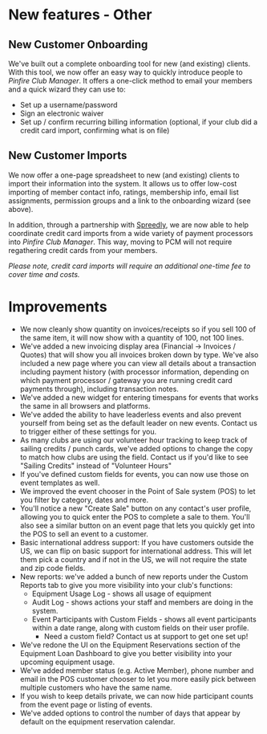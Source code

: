 # New features - Other

## New Customer Onboarding

We've built out a complete onboarding tool for new (and existing) clients.  With this tool, we now offer an easy way to quickly introduce people to *Pinfire Club Manager*.  It offers a one-click method to email your members and a quick wizard they can use to:
* Set up a username/password
* Sign an electronic waiver
* Set up / confirm recurring billing information (optional, if your club did a credit card import, confirming what is on file)

## New Customer Imports

We now offer a one-page spreadsheet to new (and existing) clients to import their information into the system.  It allows us to offer low-cost importing of member contact info, ratings, membership info, email list assignments, permission groups and a link to the onboarding wizard (see above).

In addition, through a partnership with [Spreedly](https://www.spreedly.com), we are now able to help coordinate credit card imports from a wide variety of payment processors into *Pinfire Club Manager*.  This way, moving to PCM will not require regathering credit cards from your members.  

_Please note, credit card imports will require an additional one-time fee to cover time and costs._

# Improvements
* We now cleanly show quantity on invoices/receipts so if you sell 100 of the same item, it will now show with a quantity of 100, not 100 lines.
* We've added a new invoicing display area (Financial -> Invoices / Quotes) that will show you all invoices broken down by type.  We've also included a new page where you can view all details about a transaction including payment history (with processor information, depending on which payment processor / gateway you are running credit card payments through), including transaction notes.
* We've added a new widget for entering timespans for events that works the same in all browsers and platforms.
* We've added the ability to have leaderless events and also prevent yourself from being set as the default leader on new events.  Contact us to trigger either of these settings for you.
* As many clubs are using our volunteer hour tracking to keep track of sailing credits / punch cards, we've added options to change the copy to match how clubs are using the field.  Contact us if you'd like to see "Sailing Credits" instead of "Volunteer Hours"
* If you've defined custom fields for events, you can now use those on event templates as well.
* We improved the event chooser in the Point of Sale system (POS) to let you filter by category, dates and more.
* You'll notice a new "Create Sale" button on any contact's user profile, allowing you to quick enter the POS to complete a sale to them.  You'll also see a similar button on an event page that lets you quickly get into the POS to sell an event to a customer.
* Basic international address support:  If you have customers outside the US, we can flip on basic support for international address.  This will let them pick a country and if not in the US, we will not require the state and zip code fields.
* New reports: we've added a bunch of new reports under the Custom Reports tab to give you more visibility into your club's functions:
    * Equipment Usage Log - shows all usage of equipment
    * Audit Log - shows actions your staff and members are doing in the system.
    * Event Participants with Custom Fields - shows all event participants within a date range, along with custom fields on their user profile.
        * Need a custom field?  Contact us at support to get one set up!
* We've redone the UI on the Equipment Reservations section of the Equipment Loan Dashboard to give you better visibility into your upcoming equipment usage.
* We've added member status (e.g. Active Member), phone number and email in the POS customer chooser to let you more easily pick between multiple customers who have the same name.
* If you wish to keep details private, we can now hide participant counts from the event page or listing of events.
* We've added options to control the number of days that appear by default on the equipment reservation calendar.
